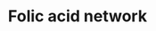 ---
annotations:
- type: Pathway Ontology
  value: folate metabolic pathway
authors:
- MaintBot
- Khanspers
- Samuel Sklar
- Egonw
- Christine Chichester
- Laurent
- Eweitz
description: The folic acid-centred micronutrient biological network. The most relevant
  biochemical processes related to folic acid in the context of metabolism, oxidation
  and inflammation are represented. Also, the compartmental separation (intracellular
  vs. plasma) is presented, identifying the folic acid centred plasma metabolome.
last-edited: 2022-01-31
organisms:
- Mus musculus
redirect_from:
- /index.php/Pathway:WP1273
- /instance/WP1273
schema-jsonld:
- '@context': https://schema.org/
  '@id': https://wikipathways.github.io/pathways/WP1273.html
  '@type': Dataset
  creator:
    '@type': Organization
    name: WikiPathways
  description: The folic acid-centred micronutrient biological network. The most relevant
    biochemical processes related to folic acid in the context of metabolism, oxidation
    and inflammation are represented. Also, the compartmental separation (intracellular
    vs. plasma) is presented, identifying the folic acid centred plasma metabolome.
  keywords:
  - DHA (n-3)
  - Methionine sulfoxide
  - Tromboxane A2
  - Alox5
  - Carnitine
  - Glycine
  - 15-HETE
  - Tryptophan
  - Thioredoxin
  - PGE2
  - Pyridoxal-5'-phosphate
  - PGH3
  - Manganese
  - PGG3
  - a Tocopherol
  - Gpx1
  - Methionine
  - C22:5 (n-6)
  - PGE3
  - Lipoxin A4
  - 2-Ketobutyric acid
  - 1-Methylnicotinamide
  - NADPH
  - ROS
  - Cysteine
  - 5,10-METHYL-THF
  - Selk
  - ALA (n-3)
  - Gpx2
  - O2
  - PGH2
  - Methylmalonic acid
  - Leukotriene A4
  - 'Methylmalonic acid '
  - FAD
  - Pnpo
  - Cat
  - Copper
  - B
  - Vitamin B12
  - LeukotrieneE4
  - AA (n-6)
  - CN
  - Gpx6
  - Cobalamin
  - Txnrd2
  - Homocysteine
  - F2-Isoprostane
  - NADP
  - Lipoic acid
  - L-Glutamic acid
  - Fads2
  - Ascorbic acid
  - Niacin
  - Nicotinamide
  - Leukotriene F4
  - 'Adipic acid '
  - Calcium
  - Gpx4
  - PGF2a
  - Heme
  - S-Adenosylmethionine
  - Thromboxane A2
  - Kmo
  - Selenium
  - Gsr
  - iPF2-alpha
  - SOD
  - Leukotriene B4
  - TT
  - Serine
  - H2O2
  - Ptgis
  - LA (n-6)
  - 5-HPETE
  - FOLIC ACID
  - Sepx1
  - d5 desaturase
  - Betaine
  - FMN1
  - Transcobalamin
  - Choline
  - Endoperoxidase
  - Sepw1
  - H2O
  - Glutathione
  - 'S-Adenosylhomocysteine '
  - PGD2
  - Glutathione disulfide
  - Ptgds
  - L-Methionine
  - Gpx3
  - Riboflavin
  - Xanthine
  - Leukotriene C4
  - IE
  - a-tocopherol
  - Ethanolamine
  - Ptges
  - Thromboxane B2
  - Uric acid
  - d4 desaturase
  - Cbs
  - Adipic acid
  - Xdh
  - Leukotriene D4
  - TRXR 3
  - PGG2
  - Mtr
  - COX1
  - COX2
  - Cystathione
  - Txnrd1
  - Iron
  - PGFS
  - PGI2
  - Hypoxanthine
  - EPA (n-3)
  - 'S-Adenosylmethionine '
  - T
  - Zinc
  - Mthfr
  - THAS
  - Lipoxin B4
  - 1-methylnicotinamide
  license: CC0
  name: Folic acid network
seo: CreativeWork
title: Folic acid network
wpid: WP1273
---